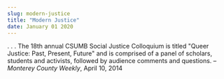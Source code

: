 ```yaml
---
slug: modern-justice
title: "Modern Justice"
date: January 01 2020
---
```


 
<p>
  . . . The 18th annual CSUMB Social Justice Colloquium is titled "Queer
  Justice: Past, Present, Future" and is comprised of a panel of scholars,
  students and activists, followed by audience comments and questions. –
  <em>Monterey County Weekly</em>, April 10, 2014
</p>
 
